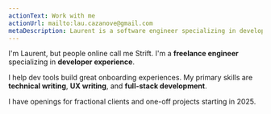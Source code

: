 ```yaml
---
actionText: Work with me
actionUrl: mailto:lau.cazanove@gmail.com
metaDescription: Laurent is a software engineer specializing in developer experience. He helps devtools companies create great experiences.
---
```


<!-- ## 👋 About me -->

I'm Laurent, but people online call me Strift. I'm a **freelance engineer** specializing in **developer experience**.

I help dev tools build great onboarding experiences. My primary skills are **technical writing**, **UX writing**, and **full-stack development**.

I have openings for fractional clients and one-off projects starting in 2025.
